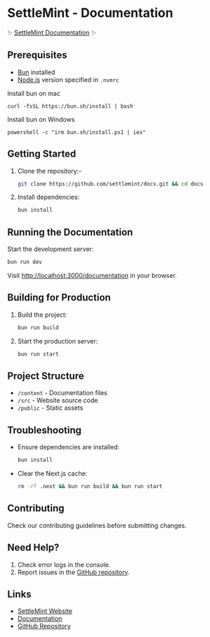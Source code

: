 # SettleMint - Documentation

✨ [SettleMint Documentation](https://console.settlemint.com/documentation) ✨


## Prerequisites

- [Bun](https://bun.sh/) installed
- [Node.js](https://nodejs.org/en/download/) version specified in `.nvmrc`

Install bun on mac

```
curl -fsSL https://bun.sh/install | bash
```

Install bun on Windows 

```
powershell -c "irm bun.sh/install.ps1 | iex"
```


## Getting Started

1. Clone the repository:-
   ```bash
   git clone https://github.com/settlemint/docs.git && cd docs
   ```
2. Install dependencies:
   ```bash
   bun install
   ```

## Running the Documentation

Start the development server:
```bash
bun run dev
```
Visit [http://localhost:3000/documentation](http://localhost:3000/documentation) in your browser.

## Building for Production

1. Build the project:
   ```bash
   bun run build
   ```
2. Start the production server:
   ```bash
   bun run start
   ```

## Project Structure

- `/content` - Documentation files
- `/src` - Website source code
- `/public` - Static assets

## Troubleshooting

- Ensure dependencies are installed:  
  ```bash
  bun install
  ```
- Clear the Next.js cache:  
  ```bash
  rm -rf .next && bun run build && bun run start
  ```

## Contributing

Check our contributing guidelines before submitting changes.

## Need Help?

1. Check error logs in the console.
2. Report issues in the [GitHub repository](https://github.com/settlemint/docs/issues).

## Links

- [SettleMint Website](https://settlemint.com)
- [Documentation](https://console.settlemint.com/documentation)
- [GitHub Repository](https://github.com/settlemint/docs)
